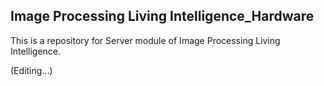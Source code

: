 ﻿Image Processing Living Intelligence_Hardware
------
This is a repository for Server module of Image Processing Living Intelligence.<br/>

(Editing...)<br/>